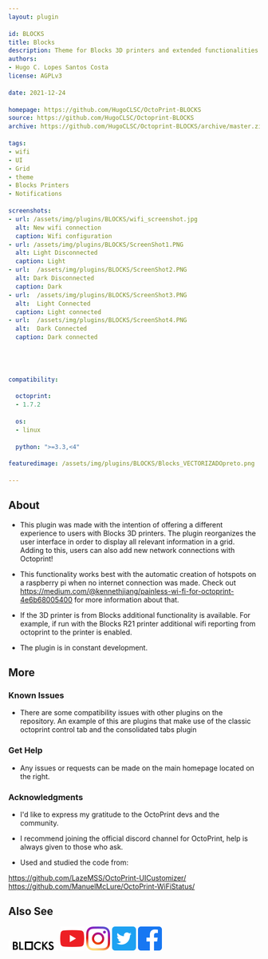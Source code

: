 ```yaml
---
layout: plugin

id: BLOCKS
title: Blocks
description: Theme for Blocks 3D printers and extended functionalities.
authors:
- Hugo C. Lopes Santos Costa
license: AGPLv3

date: 2021-12-24

homepage: https://github.com/HugoCLSC/OctoPrint-BLOCKS
source: https://github.com/HugoCLSC/Octoprint-BLOCKS
archive: https://github.com/HugoCLSC/Octoprint-BLOCKS/archive/master.zip

tags:
- wifi
- UI
- Grid
- theme
- Blocks Printers
- Notifications

screenshots:
- url: /assets/img/plugins/BLOCKS/wifi_screenshot.jpg
  alt: New wifi connection
  caption: Wifi configuration
- url: /assets/img/plugins/BLOCKS/ScreenShot1.PNG
  alt: Light Disconnected
  caption: Light
- url:  /assets/img/plugins/BLOCKS/ScreenShot2.PNG
  alt: Dark Disconnected
  caption: Dark
- url:  /assets/img/plugins/BLOCKS/ScreenShot3.PNG
  alt:  Light Connected
  caption: Light connected
- url:  /assets/img/plugins/BLOCKS/ScreenShot4.PNG
  alt:  Dark Connected
  caption: Dark connected




compatibility:

  octoprint:
  - 1.7.2

  os:
  - linux

  python: ">=3.3,<4"

featuredimage: /assets/img/plugins/BLOCKS/Blocks_VECTORIZADOpreto.png

---
```

## About
- This plugin was made with the intention of offering a different experience to users with Blocks 3D printers.
The plugin reorganizes the user interface in order to display all relevant information in a grid.
Adding to this, users can also add new network connections with Octoprint!

- This functionality works best with the automatic creation of hotspots on a raspberry pi when no internet connection was made.
Check out https://medium.com/@kennethjiang/painless-wi-fi-for-octoprint-4e6b68005400 for more information about that.

- If the 3D printer is from Blocks additional functionality is available.
For example, if run with the Blocks R21 printer additional wifi reporting from octoprint to the printer is enabled.

- The plugin is in constant development.

## More
### Known Issues
- There are some compatibility issues with other plugins on the repository.
An example of this are plugins that make use of the classic octoprint control tab and the consolidated tabs plugin

### Get Help
- Any issues or requests can be made on the main homepage located on the right.


### Acknowledgments
- I'd like to express my gratitude to the OctoPrint devs and the community.
- I recommend joining the official discord channel for OctoPrint, help is always given to those who ask.


- Used and studied the code from:

 https://github.com/LazeMSS/OctoPrint-UICustomizer/
 https://github.com/ManuelMcLure/OctoPrint-WiFiStatus/


## Also See
[![Blocks](/assets/img/plugins/BLOCKS/tinyBlocks.png)](https://www.blockstec.com/)
[![Youtube](/assets/img/plugins/BLOCKS/youtube_icon.png)](https://www.youtube.com/c/BlocksTec)
[![Instagram](/assets/img/plugins/BLOCKS/instagram_icon.png)](https://www.instagram.com/blockstec/)
[![Twitter](/assets/img/plugins/BLOCKS/twitter_icon.png)](https://twitter.com/blockstec)
[![Facebook](/assets/img/plugins/BLOCKS/facebook_icon.png)](https://www.facebook.com/blockstec)
